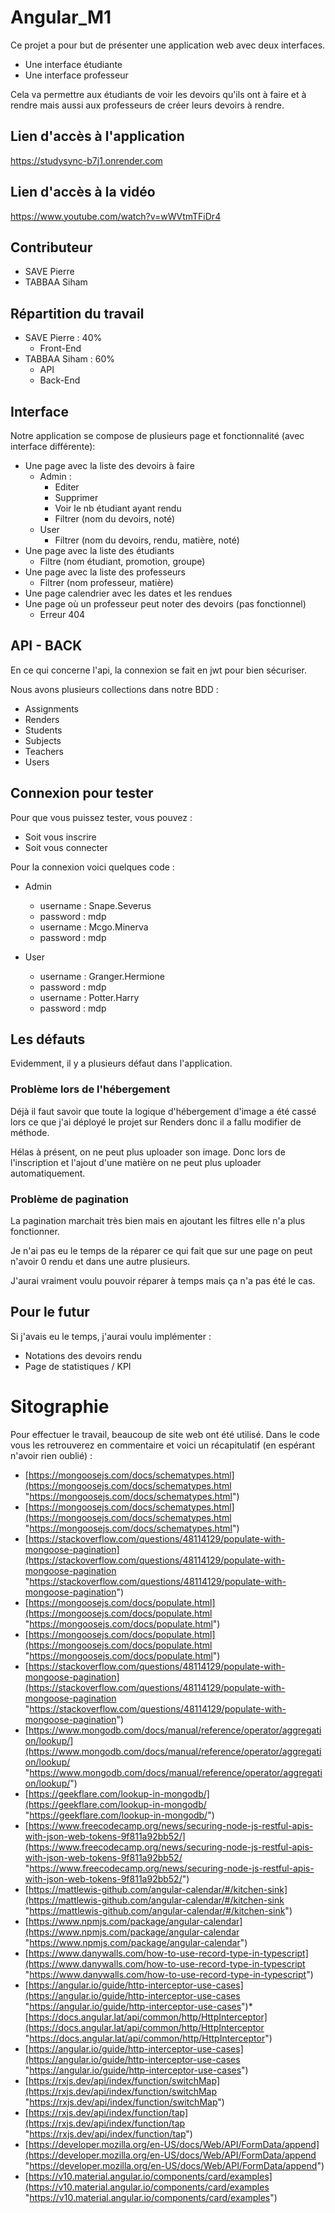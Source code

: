 # Angular_M1

Ce projet a pour but de présenter une application web avec deux interfaces.

* Une interface étudiante
* Une interface professeur

Cela va permettre aux étudiants de voir les devoirs qu'ils ont à faire et à rendre mais aussi aux professeurs de créer leurs devoirs à rendre.

## Lien d'accès à l'application

https://studysync-b7j1.onrender.com

## Lien d'accès à la vidéo

https://www.youtube.com/watch?v=wWVtmTFiDr4

## Contributeur

* SAVE Pierre
* TABBAA Siham

## Répartition du travail

* SAVE Pierre : 40%
  * Front-End
* TABBAA Siham : 60%
  * API
  * Back-End

## Interface

Notre application se compose de plusieurs page et fonctionnalité (avec interface différente):

* Une page avec la liste des devoirs à faire
  * Admin :
    * Editer
    * Supprimer
    * Voir le nb étudiant ayant rendu
    * Filtrer (nom du devoirs, noté)
  * User
    * Filtrer (nom du devoirs, rendu, matière, noté)
* Une page avec la liste des étudiants
  * Filtre (nom étudiant, promotion, groupe)
* Une page  avec la liste des professeurs
  * Filtrer (nom professeur, matière)
* Une page calendrier avec les dates et les rendues
* Une page où un professeur peut noter des devoirs (pas fonctionnel)
  * Erreur 404

## API - BACK

En ce qui concerne l'api, la connexion se fait en jwt pour bien sécuriser.

Nous avons plusieurs collections dans notre BDD :

* Assignments
* Renders
* Students
* Subjects
* Teachers
* Users

## Connexion pour tester

Pour que vous puissez tester, vous pouvez :

* Soit vous inscrire
* Soit vous connecter

Pour la connexion voici quelques code :

* Admin

  * username : Snape.Severus
  * password : mdp
  * username : Mcgo.Minerva
  * password : mdp
* User

  * username : Granger.Hermione
  * password : mdp
  * username : Potter.Harry
  * password : mdp

## Les défauts

Evidemment, il y a plusieurs défaut dans l'application.

### Problème lors de l'hébergement

Déjà il faut savoir que toute la logique d'hébergement d'image a été cassé lors ce que j'ai déployé le projet sur Renders donc il a fallu modifier de méthode.

Hélas à présent, on ne peut plus uploader son image. Donc lors de l'inscription et l'ajout d'une matière on ne peut plus uploader automatiquement.

### Problème de pagination

La pagination marchait très bien mais en ajoutant les filtres elle n'a plus fonctionner.

Je n'ai pas eu le temps de la réparer ce qui fait que sur une page on peut n'avoir 0 rendu et dans une autre plusieurs.

J'aurai vraiment voulu pouvoir réparer à temps mais ça n'a pas été le cas.

## Pour le futur

Si j'avais eu le temps, j'aurai voulu implémenter :

* Notations des devoirs rendu
* Page de statistiques / KPI

# Sitographie

Pour effectuer le travail, beaucoup de site web ont été utilisé. Dans le code vous les retrouverez en commentaire et voici un récapitulatif (en espérant n'avoir rien oublié) :


* [https://mongoosejs.com/docs/schematypes.html](https://mongoosejs.com/docs/schematypes.html "https://mongoosejs.com/docs/schematypes.html")
* [https://mongoosejs.com/docs/schematypes.html](https://mongoosejs.com/docs/schematypes.html "https://mongoosejs.com/docs/schematypes.html")
* [https://stackoverflow.com/questions/48114129/populate-with-mongoose-pagination](https://stackoverflow.com/questions/48114129/populate-with-mongoose-pagination "https://stackoverflow.com/questions/48114129/populate-with-mongoose-pagination")
* [https://mongoosejs.com/docs/populate.html](https://mongoosejs.com/docs/populate.html "https://mongoosejs.com/docs/populate.html")
* [https://mongoosejs.com/docs/populate.html](https://mongoosejs.com/docs/populate.html "https://mongoosejs.com/docs/populate.html")
* [https://stackoverflow.com/questions/48114129/populate-with-mongoose-pagination](https://stackoverflow.com/questions/48114129/populate-with-mongoose-pagination "https://stackoverflow.com/questions/48114129/populate-with-mongoose-pagination")
* [https://www.mongodb.com/docs/manual/reference/operator/aggregation/lookup/](https://www.mongodb.com/docs/manual/reference/operator/aggregation/lookup/ "https://www.mongodb.com/docs/manual/reference/operator/aggregation/lookup/")
* [https://geekflare.com/lookup-in-mongodb/](https://geekflare.com/lookup-in-mongodb/ "https://geekflare.com/lookup-in-mongodb/")
* [https://www.freecodecamp.org/news/securing-node-js-restful-apis-with-json-web-tokens-9f811a92bb52/](https://www.freecodecamp.org/news/securing-node-js-restful-apis-with-json-web-tokens-9f811a92bb52/ "https://www.freecodecamp.org/news/securing-node-js-restful-apis-with-json-web-tokens-9f811a92bb52/")
* [https://mattlewis-github.com/angular-calendar/#/kitchen-sink](https://mattlewis-github.com/angular-calendar/#/kitchen-sink "https://mattlewis-github.com/angular-calendar/#/kitchen-sink")
* [https://www.npmjs.com/package/angular-calendar](https://www.npmjs.com/package/angular-calendar "https://www.npmjs.com/package/angular-calendar")
* [https://www.danywalls.com/how-to-use-record-type-in-typescript](https://www.danywalls.com/how-to-use-record-type-in-typescript "https://www.danywalls.com/how-to-use-record-type-in-typescript")
* [https://angular.io/guide/http-interceptor-use-cases](https://angular.io/guide/http-interceptor-use-cases "https://angular.io/guide/http-interceptor-use-cases")* [https://docs.angular.lat/api/common/http/HttpInterceptor](https://docs.angular.lat/api/common/http/HttpInterceptor "https://docs.angular.lat/api/common/http/HttpInterceptor")
* [https://angular.io/guide/http-interceptor-use-cases](https://angular.io/guide/http-interceptor-use-cases "https://angular.io/guide/http-interceptor-use-cases")
* [https://rxjs.dev/api/index/function/switchMap](https://rxjs.dev/api/index/function/switchMap "https://rxjs.dev/api/index/function/switchMap")
* [https://rxjs.dev/api/index/function/tap](https://rxjs.dev/api/index/function/tap "https://rxjs.dev/api/index/function/tap")
* [https://developer.mozilla.org/en-US/docs/Web/API/FormData/append](https://developer.mozilla.org/en-US/docs/Web/API/FormData/append "https://developer.mozilla.org/en-US/docs/Web/API/FormData/append")
* [https://v10.material.angular.io/components/card/examples](https://v10.material.angular.io/components/card/examples "https://v10.material.angular.io/components/card/examples")
